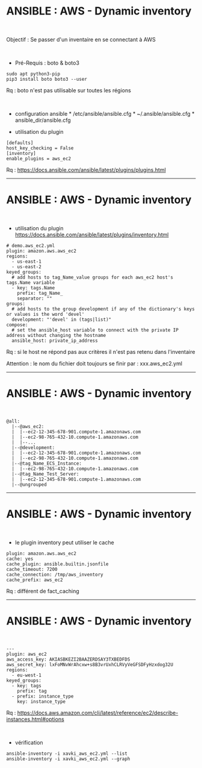 

# ANSIBLE : AWS - Dynamic inventory

<br>

Objectif : Se passer d'un inventaire en se connectant à AWS

<br>

* Pré-Requis : boto & boto3

```
sudo apt python3-pip
pip3 install boto boto3 --user
```

Rq : boto n'est pas utilisable sur toutes les régions

<br>

* configuration ansible
		* /etc/ansible/ansible.cfg
		* ~/.ansible/ansible.cfg
		* ansible_dir/ansible.cfg

* utilisation du plugin

```
[defaults]
host_key_checking = False
[inventory]
enable_plugins = aws_ec2
```

Rq : https://docs.ansible.com/ansible/latest/plugins/plugins.html

-------------------------------------------------------------------

# ANSIBLE : AWS - Dynamic inventory

<br>

* utilisation du plugin
https://docs.ansible.com/ansible/latest/plugins/inventory.html

```
# demo.aws_ec2.yml
plugin: amazon.aws.aws_ec2
regions:
  - us-east-1
  - us-east-2
keyed_groups:
  # add hosts to tag_Name_value groups for each aws_ec2 host's tags.Name variable
  - key: tags.Name
    prefix: tag_Name_
    separator: ""
groups:
  # add hosts to the group development if any of the dictionary's keys or values is the word 'devel'
  development: "'devel' in (tags|list)"
compose:
  # set the ansible_host variable to connect with the private IP address without changing the hostname
  ansible_host: private_ip_address
```

Rq : si le host ne répond pas aux critères il n'est pas retenu dans l'inventaire

Attention : le nom du fichier doit toujours se finir par : xxx.aws_ec2.yml

-------------------------------------------------------------------

# ANSIBLE : AWS - Dynamic inventory

<br>

```
@all:
  |--@aws_ec2:
  |  |--ec2-12-345-678-901.compute-1.amazonaws.com
  |  |--ec2-98-765-432-10.compute-1.amazonaws.com
  |  |--...
  |--@development:
  |  |--ec2-12-345-678-901.compute-1.amazonaws.com
  |  |--ec2-98-765-432-10.compute-1.amazonaws.com
  |--@tag_Name_ECS_Instance:
  |  |--ec2-98-765-432-10.compute-1.amazonaws.com
  |--@tag_Name_Test_Server:
  |  |--ec2-12-345-678-901.compute-1.amazonaws.com
  |--@ungrouped
```

-------------------------------------------------------------------

# ANSIBLE : AWS - Dynamic inventory

<br>

* le plugin inventory peut utiliser le cache


```
plugin: amazon.aws.aws_ec2
cache: yes
cache_plugin: ansible.builtin.jsonfile
cache_timeout: 7200
cache_connection: /tmp/aws_inventory
cache_prefix: aws_ec2
```

Rq : différent de fact_caching

-------------------------------------------------------------------

# ANSIBLE : AWS - Dynamic inventory

<br>

```
---
plugin: aws_ec2
aws_access_key: AKIASBKEZI2BAAZERDSAY3TXBEDFDS               
aws_secret_key: lxFoMNvWrAhcxw+s8B3vrUxhCLRVyVeGFSDFyHzxdog32U
regions: 
  - eu-west-1
keyed_groups:
  - key: tags
    prefix: tag
  - prefix: instance_type
    key: instance_type
```

Rq : https://docs.aws.amazon.com/cli/latest/reference/ec2/describe-instances.html#options

<br>

* vérification

```
ansible-inventory -i xavki_aws_ec2.yml --list
ansible-inventory -i xavki_aws_ec2.yml --graph
```
